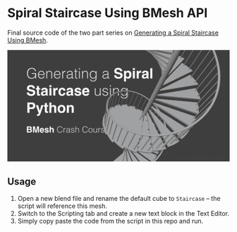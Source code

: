# Spiral Staircase Using BMesh API

Final source code of the two part series on [Generating a Spiral Staircase Using BMesh](https://salaivv.com/2023/07/27/bmesh-spiral-staircase).

![Banner](/banner_spiral_staircase.jpg)

## Usage

1. Open a new blend file and rename the default cube to `Staircase` – the script will reference this mesh.
3. Switch to the Scripting tab and create a new text block in the Text Editor.
4. Simply copy paste the code from the script in this repo and run.
